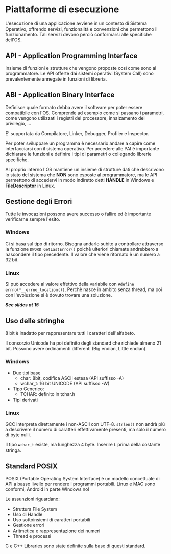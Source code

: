 # Piattaforme di esecuzione

L'esecuzione di una applicazione avviene in un contesto di Sistema Operativo, offrendo servizi, funzionalità e convenzioni che permettono il funzionamento.
Tali servizi devono perciò conformarsi alle specifiche dell'OS.

## API - Application Programming Interface

Insieme di funzioni e strutture che vengono proposte così come sono al programmatore. Le API offerte dai sistemi operativi (System Call) sono prevalentemente annegate in funzioni di libreria.

## ABI - Application Binary Interface

Definisce quale formato debba avere il software per poter essere compatibile con l'OS. Comprende ad esempio come si passano i parametri, come vengono utilizzati i registri del processore, innalzamento del privilegio, ...

E' supportata da Compilatore, Linker, Debugger, Profiler e Inspector.

Per poter sviluppare un programma è necessario andare a capire come interfacciarsi con il sistema operativo. Per accedere alle PAI è importante dichiarare le funzioni e definire i tipi di parametri o collegando librerie specifiche.

Al proprio interno l'OS mantiene un insieme di strutture dati che descrivono lo stato del sistema che **NON** sono esposte al programmatore, ma le API permettono di accedervi in modo indiretto detti **HANDLE** in Windows e **FileDescriptor** in Linux.

## Gestione degli Errori

Tutte le invocazioni possono avere successo o fallire ed è importante verificarne sempre l'esito.

### Windows

Ci si basa sul tipo di ritorno. Bisogna andarlo subito a controllare attraverso la funzione `DWORD GetLastError()` poichè ulteriori chiamate andrebbero a nascondere il tipo precedente. Il valore che viene ritornato è un numero a 32 bit.

### Linux

Si può accedere al valore effettivo della variabile con `#define errno(*__errno_location())`. Perchè nasce in ambito senza thread, ma poi con l'evoluzione si è dovuto trovare una soluzione.

***See slides at 15***

## Uso delle stringhe

8 bit è inadatto per rappresentare tutti i caratteri dell'alfabeto. 

Il consorzio Unicode ha poi definito degli standard che richiede almeno 21 bit. Possono avere ordinamenti differenti (Big endian, Little endian).

### Windows

- Due tipi base
  - char: 8bit, codifica ASCII estesa (API suffisso -A)
  - wchar_t: 16 bit UNICODE (API suffisso -W)
- Tipo Generico:
  - TCHAR: definito in tchar.h
- Tipi derivati

### Linux

GCC interpreta direttamente i non-ASCII con UTF-8. `strlen()` non andrà più a descrivere il numero di caratteri effettivamente presenti, ma solo il numero di byte nulli.

Il tipo `wchar_t` esiste, ma lunghezza 4 byte. Inserire `L` prima della costante stringa.

## Standard POSIX

POSIX (Portable Operating System Interface) è un modello concettuale di API a basso livello per rendere i programmi portabili. Linux e MAC sono conformi, Android in parte WIndows no!

Le assunzioni riguardano:

- Struttura File System
- Uso di Handle
- Uso sottoinsiemi di caratteri portabili
- Gestione errori
- Aritmetica e rappresentazione dei numeri
- Thread e processi

C e C++ Libraries sono state definite sulla base di questi standard.

